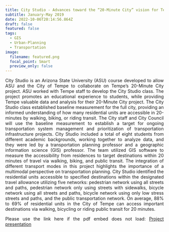 ```yaml
---
title: City Studio - Advances toward the “20-Minute City” vision for Tempe
subtitle: January-May 2019
date: 2022-10-06T20:14:56.864Z
draft: false
featured: false
tags:
  - GIS
  - Urban-Planning
  - Transportation
image:
  filename: featured.png
  focal_point: Smart
  preview_only: false
---
```

<div style="text-align: justify"> City Studio is an Arizona State University (ASU) course developed to allow ASU and the City of Tempe to collaborate on Tempe’s 20-Minute City project. ASU worked with Tempe staff to develop the City Studio class. The project promotes an educational experience to students, while providing Tempe valuable data and analysis for their 20-Minute City project. The City Studio class established baseline measurement for the full city, providing an informed understanding of how many residential units are accessible in 20-minutes by walking, biking, or riding transit. The City staff and City Council will use the baseline measurement to establish a target for ongoing transportation system management and prioritization of transportation infrastructure projects.
City Studio included a total of eight students from different academic backgrounds, working together to analyze data, and they were led by a transportation planning professor and a geographic information science (GIS) professor. The team utilized GIS software to measure the accessibility from residences to target destinations within 20 minutes of travel via walking, biking, and public transit. The integration of different transport modes in this project highlights the importance of a multimodal perspective on transportation planning. City Studio identified the residential units accessible to specified destinations within the designated travel allowance utilizing five networks: pedestrian network using all streets and paths, pedestrian network only using streets with sidewalks, bicycle network using all streets and paths, bicycle network using only low stress streets and paths, and the public transportation network. On average, 88% to 69% of residential units in the City of Tempe can access important destinations via walking, bicycling or riding public transit for 20 minutes.

<object data="../../twenty_2.pdf" width="100%" height="800" type='application/pdf'></object>

Please use the link here if the pdf embed does not load:
[P﻿roject presentation](https://drive.google.com/file/d/1qpRVB-GKCIIijI__03Ri8B0cF4Z9dZcw/view?usp=sharing)

